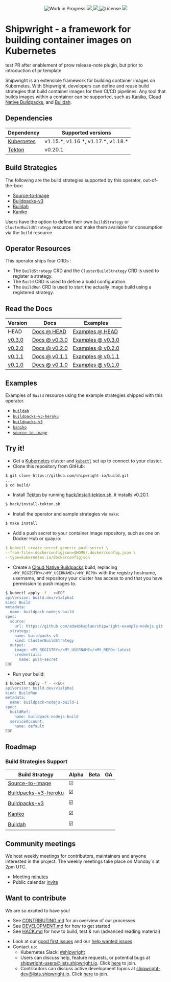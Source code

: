 <!--
Copyright The Shipwright Contributors

SPDX-License-Identifier: Apache-2.0
-->

<p align="center">
    <img alt="Work in Progress" src="https://img.shields.io/badge/Status-Work%20in%20Progress-informational">
    <a alt="GoReport" href="https://goreportcard.com/report/github.com/shipwright-io/build">
        <img src="https://goreportcard.com/badge/github.com/shipwright-io/build">
    </a>
    <a alt="Travis-CI Status" href="https://travis-ci.org/github/shipwright-io/build">
        <img src="https://travis-ci.org/shipwright-io/build.svg?branch=master">
    </a>
    <img alt="License" src="https://img.shields.io/github/license/shipwright-io/build">
    <a href="https://pkg.go.dev/mod/github.com/shipwright-io/build"> <img src="https://img.shields.io/badge/go.dev-reference-007d9c?logo=go&logoColor=white"></a>
</p>

# Shipwright - a framework for building container images on Kubernetes

test PR after enablement of prow release-note plugin, but prior to introduction of pr template 

Shipwright is an extensible framework for building container images on Kubernetes. With Shipwright,
developers can define and reuse build strategies that build container images for their CI/CD
pipelines. Any tool that builds images within a container can be supported, such
as [Kaniko](https://github.com/GoogleContainerTools/kaniko),
[Cloud Native Buildpacks](https://buildpacks.io/), and [Buildah](https://buildah.io/).

## Dependencies

| Dependency                                | Supported versions                     |
| ----------------------------------------- | -------------------------------------- |
| [Kubernetes](https://kubernetes.io/)      | v1.15.\*, v1.16.\*, v1.17.\*, v1.18.\* |
| [Tekton](https://cloud.google.com/tekton) | v0.20.1                                |

## Build Strategies

The following are the build strategies supported by this operator, out-of-the-box:

* [Source-to-Image](docs/buildstrategies.md#source-to-image)
* [Buildpacks-v3](docs/buildstrategies.md#buildpacks-v3)
* [Buildah](docs/buildstrategies.md#buildah)
* [Kaniko](docs/buildstrategies.md#kaniko)

Users have the option to define their own `BuildStrategy` or `ClusterBuildStrategy` resources and make them available for consumption via the `Build` resource.

## Operator Resources

This operator ships four CRDs :

* The `BuildStrategy` CRD and the `ClusterBuildStrategy` CRD is used to register a strategy.
* The `Build` CRD is used to define a build configuration.
* The `BuildRun` CRD is used to start the actually image build using a registered strategy.

## Read the Docs

| Version | Docs                           | Examples                    |
| ------- | ------------------------------ | --------------------------- |
| HEAD    | [Docs @ HEAD](/docs/README.md) | [Examples @ HEAD](/samples) |
| [v0.3.0](https://github.com/shipwright-io/build/releases/tag/v0.3.0)    | [Docs @ v0.3.0](https://github.com/shipwright-io/build/tree/v0.3.0/docs) | [Examples @ v0.3.0](https://github.com/shipwright-io/build/tree/v0.3.0/samples) |
| [v0.2.0](https://github.com/shipwright-io/build/releases/tag/v0.2.0)    | [Docs @ v0.2.0](https://github.com/shipwright-io/build/tree/v0.2.0/docs) | [Examples @ v0.2.0](https://github.com/shipwright-io/build/tree/v0.2.0/samples) |
| [v0.1.1](https://github.com/shipwright-io/build/releases/tag/v0.1.1)    | [Docs @ v0.1.1](https://github.com/shipwright-io/build/tree/v0.1.1/docs) | [Examples @ v0.1.1](https://github.com/shipwright-io/build/tree/v0.1.1/samples) |
| [v0.1.0](https://github.com/shipwright-io/build/releases/tag/v0.1.0)    | [Docs @ v0.1.0](https://github.com/shipwright-io/build/tree/v0.1.0/docs) | [Examples @ v0.1.0](https://github.com/shipwright-io/build/tree/v0.1.0/samples) |

## Examples

Examples of `Build` resource using the example strategies shipped with this operator.

* [`buildah`](samples/build/build_buildah_cr.yaml)
* [`buildpacks-v3-heroku`](samples/build/build_buildpacks-v3-heroku_cr.yaml)
* [`buildpacks-v3`](samples/build/build_buildpacks-v3_cr.yaml)
* [`kaniko`](samples/build/build_kaniko_cr.yaml)
* [`source-to-image`](samples/build/build_source-to-image_cr.yaml)

## Try it!

* Get a [Kubernetes](https://kubernetes.io/) cluster and [`kubectl`](https://kubernetes.io/docs/reference/kubectl/overview/) set up to connect to your cluster.
* Clone this repository from GitHub:

```bash
$ git clone https://github.com/shipwright-io/build.git
...
$ cd build/
```

* Install [Tekton](https://cloud.google.com/tekton) by running [hack/install-tekton.sh](hack/install-tekton.sh), it installs v0.20.1.

```bash
$ hack/install-tekton.sh
```

* Install the operator and sample strategies via `make`:

```bash
$ make install
```

* Add a push secret to your container image repository, such as one on Docker Hub or quay.io:

```yaml
$ kubectl create secret generic push-secret \
--from-file=.dockerconfigjson=$HOME/.docker/config.json \
--type=kubernetes.io/dockerconfigjson
```

* Create a [Cloud Native Buildpacks](samples/build/build_buildpacks_v3_cr.yaml) build, replacing
  `<MY_REGISTRY>/<MY_USERNAME>/<MY_REPO>` with the registry hostname, username, and repository your
  cluster has access to and that you have permission to push images to.

```bash
$ kubectl apply -f - <<EOF
apiVersion: build.dev/v1alpha1
kind: Build
metadata:
  name: buildpack-nodejs-build
spec:
  source:
    url: https://github.com/adambkaplan/shipwright-example-nodejs.git
  strategy:
    name: buildpacks-v3
    kind: ClusterBuildStrategy
  output:
    image: <MY_REGISTRY>/<MY_USERNAME>/<MY_REPO>:latest
    credentials:
      name: push-secret
EOF
```

* Run your build:

```bash
$ kubectl apply -f - <<EOF
apiVersion: build.dev/v1alpha1
kind: BuildRun
metadata:
  name: buildpack-nodejs-build-1
spec:
  buildRef:
    name: buildpack-nodejs-build
  serviceAccount:
    name: default
EOF
```

## Roadmap

### Build Strategies Support

| Build Strategy                                                                                  | Alpha | Beta | GA |
| ----------------------------------------------------------------------------------------------- | ----- | ---- | -- |
| [Source-to-Image](samples/buildstrategy/source-to-image/buildstrategy_source-to-image_cr.yaml)  | ☑     |      |    |
| [Buildpacks-v3-heroku](samples/buildstrategy/buildpacks-v3/buildstrategy_buildpacks-v3-heroku_cr.yaml)        | ☑️     |      |    |
| [Buildpacks-v3](samples/buildstrategy/buildpacks-v3/buildstrategy_buildpacks-v3_cr.yaml)        | ☑️     |      |    |
| [Kaniko](samples/buildstrategy/kaniko/buildstrategy_kaniko_cr.yaml)                             | ☑️     |      |    |
| [Buildah](samples/buildstrategy/buildah/buildstrategy_buildah_cr.yaml)                          | ☑️     |      |    |

## Community meetings

We host weekly meetings for contributors, maintainers and anyone interested in the project. The weekly meetings take place on Monday´s at 2pm UTC.

* Meeting [minutes](https://github.com/shipwright-io/build/issues?q=is%3Aissue+label%3Acommunity+label%3Ameeting+is%3Aopen)
* Public calendar [invite](https://calendar.google.com/calendar/u/1?cid=Y19iMWVndjc3anUyczJkbWNkM2R1ZnAxazhuNEBncm91cC5jYWxlbmRhci5nb29nbGUuY29t)

## Want to contribute

We are so excited to have you!

* See [CONTRIBUTING.md](CONTRIBUTING.md) for an overview of our processes
* See [DEVELOPMENT.md](DEVELOPMENT.md) for how to get started
* See [HACK.md](HACK.md) for how to build, test & run
  (advanced reading material)
- Look at our
  [good first issues](https://github.com/shipwright-io/build/issues?q=is%3Aissue+is%3Aopen+label%3A%22good+first+issue%22)
  and our
  [help wanted issues](https://github.com/shipwright-io/build/issues?q=is%3Aissue+is%3Aopen+label%3A%22help+wanted%22)
- Contact us:
  - Kubernetes Slack: [#shipwright](https://kubernetes.slack.com/messages/shipwright)
  - Users can discuss help, feature requests, or potential bugs at [shipwright-users@lists.shipwright.io](https://lists.shipwright.io/archives/list/shipwright-users@lists.shipwright.io/).
  Click [here](https://lists.shipwright.io/admin/lists/shipwright-users.lists.shipwright.io/) to join.
  - Contributors can discuss active development topics at [shipwright-dev@lists.shipwright.io](https://lists.shipwright.io/archives/list/shipwright-dev@lists.shipwright.io/).
  Click [here](https://lists.shipwright.io/admin/lists/shipwright-dev.lists.shipwright.io/) to join.

[corev1container]: https://github.com/kubernetes/api/blob/v0.17.3/core/v1/types.go#L2106
[pipelinesoperator]: https://www.openshift.com/learn/topics/pipelines
[operatorsdk]: https://github.com/operator-framework/operator-sdk
